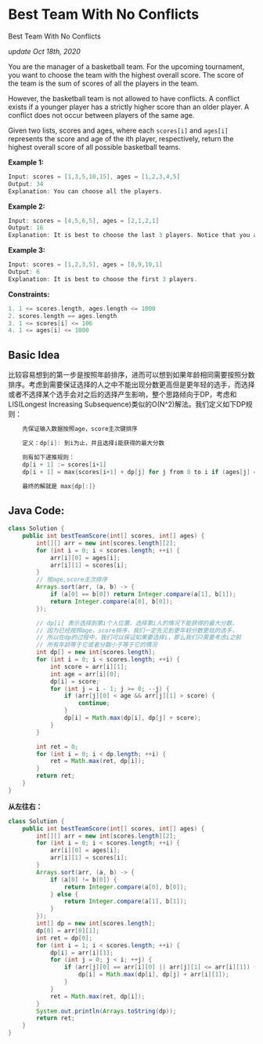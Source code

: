 # Best Team With No Conflicts

Best Team With No Conflicts

_update Oct 18th, 2020_

You are the manager of a basketball team. For the upcoming tournament, you want to choose the team with the highest overall score. The score of the team is the sum of scores of all the players in the team.

However, the basketball team is not allowed to have conflicts. A conflict exists if a younger player has a strictly higher score than an older player. A conflict does not occur between players of the same age.

Given two lists, scores and ages, where each `scores[i]` and `ages[i]` represents the score and age of the ith player, respectively, return the highest overall score of all possible basketball teams.

**Example 1:**

```c
Input: scores = [1,3,5,10,15], ages = [1,2,3,4,5]
Output: 34
Explanation: You can choose all the players.
```

**Example 2:**

```c
Input: scores = [4,5,6,5], ages = [2,1,2,1]
Output: 16
Explanation: It is best to choose the last 3 players. Notice that you are allowed to choose multiple people of the same age.
```

**Example 3:**

```c
Input: scores = [1,2,3,5], ages = [8,9,10,1]
Output: 6
Explanation: It is best to choose the first 3 players.
```

**Constraints:**

```c
1. 1 <= scores.length, ages.length <= 1000
2. scores.length == ages.length
3. 1 <= scores[i] <= 106 
4. 1 <= ages[i] <= 1000
```

## Basic Idea

比较容易想到的第一步是按照年龄排序，进而可以想到如果年龄相同需要按照分数排序。考虑到需要保证选择的人之中不能出现分数更高但是更年轻的选手，而选择或者不选择某个选手会对之后的选择产生影响，整个思路倾向于DP，考虑和LIS\(Longest Increasing Subsequence\)类似的O\(N^2\)解法。我们定义如下DP规则：

```c
    先保证输入数据按照age，score主次键排序

    定义：dp[i]: 到i为止，并且选择i能获得的最大分数

    则有如下递推规则：
    dp[i + 1] := scores[i+1]
    dp[i + 1] = max{scores[i+1] + dp[j] for j from 0 to i if (ages[j] == ages[i+1] or scores[j] <= scores[i+1])}

    最终的解就是 max{dp[:]}
```

## Java Code:

```java
class Solution {
    public int bestTeamScore(int[] scores, int[] ages) {
        int[][] arr = new int[scores.length][2];
        for (int i = 0; i < scores.length; ++i) {
            arr[i][0] = ages[i];
            arr[i][1] = scores[i];
        }
        // 按age,score主次排序
        Arrays.sort(arr, (a, b) -> {
            if (a[0] == b[0]) return Integer.compare(a[1], b[1]);
            return Integer.compare(a[0], b[0]);
        });

        // dp[i] 表示选择到第i个人位置，选择第i人的情况下能获得的最大分数，
        // 因为已经按照age，score排序，我们一定先见到更年轻分数更低的选手，
        // 所以在dp的过程中，我们可以保证如果要选择i，那么我们只需要考虑i之前
        // 所有年龄等于它或者分数小于等于它的情况
        int dp[] = new int[scores.length];
        for (int i = 0; i < scores.length; ++i) {
            int score = arr[i][1];
            int age = arr[i][0];
            dp[i] = score;
            for (int j = i - 1; j >= 0; --j) {
                if (arr[j][0] < age && arr[j][1] > score) {
                    continue;
                }
                dp[i] = Math.max(dp[i], dp[j] + score);
            }
        }

        int ret = 0;        
        for (int i = 0; i < dp.length; ++i) {
            ret = Math.max(ret, dp[i]);
        }
        return ret;
    }
}
```

**从左往右：**

```java
class Solution {
    public int bestTeamScore(int[] scores, int[] ages) {
        int[][] arr = new int[scores.length][2];
        for (int i = 0; i < scores.length; ++i) {
            arr[i][0] = ages[i];
            arr[i][1] = scores[i];
        }
        Arrays.sort(arr, (a, b) -> {
            if (a[0] != b[0]) {
                return Integer.compare(a[0], b[0]);
            } else {
                return Integer.compare(a[1], b[1]);
            }
        });
        int[] dp = new int[scores.length];
        dp[0] = arr[0][1];
        int ret = dp[0];
        for (int i = 1; i < scores.length; ++i) {
            dp[i] = arr[i][1];
            for (int j = 0; j < i; ++j) {
                if (arr[j][0] == arr[i][0] || arr[j][1] <= arr[i][1]) {
                    dp[i] = Math.max(dp[i], dp[j] + arr[i][1]);
                }
            }
            ret = Math.max(ret, dp[i]);
        }
        System.out.println(Arrays.toString(dp));
        return ret;
    }
}
```

